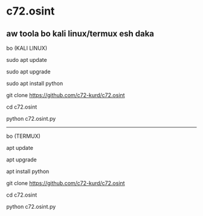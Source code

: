 # c72.osint
aw toola bo kali linux/termux esh daka
---------------------------------------
bo (KALI LINUX)


sudo apt update

sudo apt upgrade

sudo apt install python


git clone https://github.com/c72-kurd/c72.osint

cd c72.osint

python c72.osint.py

---------------------------------------
bo (TERMUX)

apt update

apt upgrade

apt install python

git clone https://github.com/c72-kurd/c72.osint

cd c72.osint

python c72.osint.py
